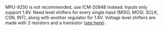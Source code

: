 MPU-9250 is not recommended, use ICM-20948 instead.
Inputs only support 1.8V. Need level shifters for every single input (MISO, MOSI, SCLK, CSN, INT), along with another regulator for 1.8V.
Voltage level shifters are made with 2 resistors and a transistor ([see here](https://learn.sparkfun.com/tutorials/bi-directional-logic-level-converter-hookup-guide/all)).

